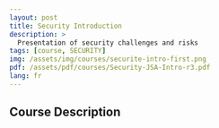 ```yaml
---
layout: post
title: Security Introduction
description: >
  Presentation of security challenges and risks
tags: [course, SECURITY]
img: /assets/img/courses/securite-intro-first.png
pdf: /assets/pdf/courses/Security-JSA-Intro-r3.pdf
lang: fr
---
```


## Course Description
